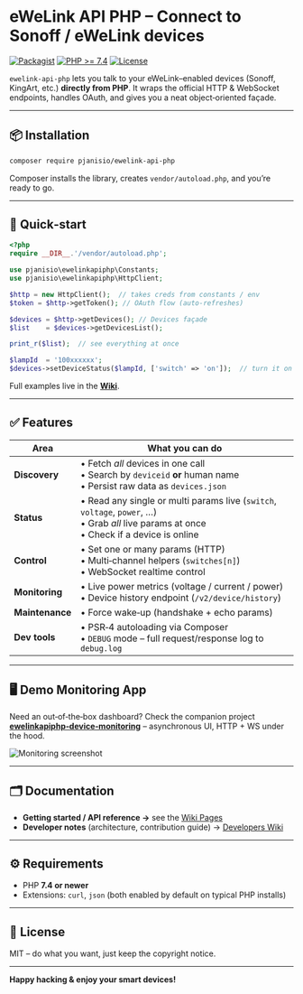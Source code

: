# eWeLink API PHP – Connect to Sonoff / eWeLink devices

[![Packagist](https://img.shields.io/packagist/v/pjanisio/ewelink-api-php?logo=composer)](https://packagist.org/packages/pjanisio/ewelink-api-php)
[![PHP >= 7.4](https://img.shields.io/badge/PHP-7.4%2B-777bb3?logo=php)](https://www.php.net/supported-versions.php)
[![License](https://img.shields.io/github/license/PJanisio/ewelinkApiPhp)](LICENSE)

`ewelink-api-php` lets you talk to your eWeLink–enabled devices (Sonoff, KingArt, etc.) **directly from PHP**. It wraps the official HTTP & WebSocket endpoints, handles OAuth, and gives you a neat object‑oriented façade.

---

## 📦 Installation

```bash
composer require pjanisio/ewelink-api-php
```

Composer installs the library, creates `vendor/autoload.php`, and you’re ready to go.

---

## 🚀 Quick‑start

```php
<?php
require __DIR__.'/vendor/autoload.php';

use pjanisio\ewelinkapiphp\Constants;
use pjanisio\ewelinkapiphp\HttpClient;

$http = new HttpClient();  // takes creds from constants / env
$token = $http->getToken(); // OAuth flow (auto‑refreshes)

$devices = $http->getDevices(); // Devices façade
$list    = $devices->getDevicesList();

print_r($list);  // see everything at once

$lampId  = '100xxxxxx';
$devices->setDeviceStatus($lampId, ['switch' => 'on']);  // turn it on
```

Full examples live in the **[Wiki](https://github.com/PJanisio/ewelinkApiPhp/wiki)**.

---

## ✅ Features

| Area            | What you can do                                                                                                                     |
| --------------- | ----------------------------------------------------------------------------------------------------------------------------------- |
| **Discovery**   | • Fetch *all* devices in one call<br>• Search by `deviceid` **or** human name<br>• Persist raw data as `devices.json`               |
| **Status**      | • Read any single or multi params live (`switch`, `voltage`, `power`, …)<br>• Grab *all* live params at once<br>• Check if a device is online |
| **Control**     | • Set one or many params (HTTP)<br>• Multi‑channel helpers (`switches[n]`)<br>• WebSocket realtime control                          |
| **Monitoring**  | • Live power metrics (voltage / current / power)<br>• Device history endpoint (`/v2/device/history`)                                |
| **Maintenance** | • Force wake‑up (handshake + echo params)                                                                                           |
| **Dev tools**   | • PSR‑4 autoloading via Composer<br>• `DEBUG` mode – full request/response log to `debug.log`                                       |

---

## 🖥️ Demo Monitoring App

Need an out‑of‑the‑box dashboard? Check the companion project **[ewelinkapiphp‑device‑monitoring](https://github.com/PJanisio/ewelinkapiphp-device-monitoring)** – asynchronous UI, HTTP + WS under the hood.

![Monitoring screenshot](https://github.com/PJanisio/ewelinkApiPhp/assets/9625885/7658cbe6-cdb9-48bc-9f0d-1a2db4e67147)

---

## 🗂 Documentation

* **Getting started / API reference →** see the [Wiki Pages](https://github.com/PJanisio/ewelinkApiPhp/wiki)
* **Developer notes** (architecture, contribution guide) → [Developers Wiki](https://github.com/PJanisio/ewelinkApiPhp/wiki/Developers)

---

## ⚙️ Requirements

* PHP **7.4 or newer**
* Extensions: `curl`, `json` (both enabled by default on typical PHP installs)

---

## 📝 License

MIT – do what you want, just keep the copyright notice.

---

**Happy hacking & enjoy your smart devices!**
